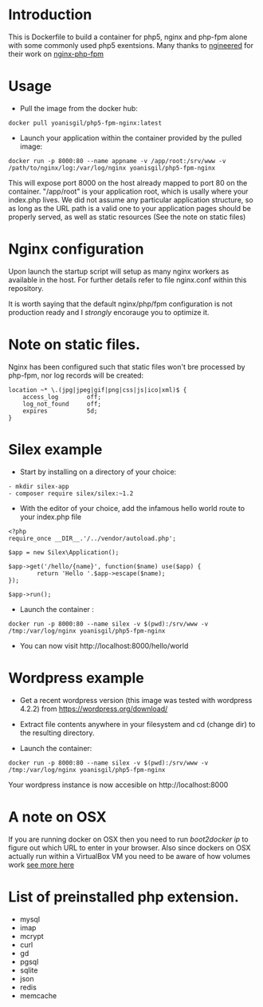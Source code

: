 # Introduction

This is Dockerfile to build a container for php5, nginx and php-fpm alone with
some commonly used php5 exentsions. Many thanks to [ngineered](https://github.com/ngineered/nginx-php-fpm)
for their work on [nginx-php-fpm](https://github.com/ngineered/nginx-php-fpm)


# Usage

* Pull the image from the docker hub:

```
docker pull yoanisgil/php5-fpm-nginx:latest
``` 

* Launch your application within the container provided by the pulled image:

```
docker run -p 8000:80 --name appname -v /app/root:/srv/www -v /path/to/nginx/log:/var/log/nginx yoanisgil/php5-fpm-nginx 
```

This will expose port 8000 on the host already mapped to port 80 on the container. "/app/root" is your application root,
which is usally where your index.php lives. We did not assume any particular application structure, so as long as the URL
path is a valid one to your application pages should be properly served, as well as static resources (See the note on static
files)


# Nginx configuration

Upon launch the startup script will setup as many nginx workers as available in the host. For further details refer to
file nginx.conf within this repository. 

It is worth saying that the default nginx/php/fpm configuration is not production ready and I *strongly* encorauge you 
to optimize it.

# Note on static files.

Nginx has been configured such that static files won't bre processed by php-fpm, nor log records will be created:

```
location ~* \.(jpg|jpeg|gif|png|css|js|ico|xml)$ {
    access_log        off;
    log_not_found     off;
    expires           5d;
}
```

# Silex example 

- Start by installing on a directory of your choice:

```
- mkdir silex-app
- composer require silex/silex:~1.2
```

- With the editor of your choice, add the infamous hello world route to your index.php file

```
<?php
require_once __DIR__.'/../vendor/autoload.php'; 

$app = new Silex\Application(); 

$app->get('/hello/{name}', function($name) use($app) { 
        return 'Hello '.$app->escape($name); 
}); 

$app->run();
```

- Launch the container :

```
docker run -p 8000:80 --name silex -v $(pwd):/srv/www -v /tmp:/var/log/nginx yoanisgil/php5-fpm-nginx
```

- You can now visit http://localhost:8000/hello/world

# Wordpress example

- Get a recent wordpress version (this image was tested with wordpress 4.2.2) from https://wordpress.org/download/

- Extract file contents anywhere in your filesystem and cd (change dir) to the resulting directory. 

- Launch the container:

```
docker run -p 8000:80 --name silex -v $(pwd):/srv/www -v /tmp:/var/log/nginx yoanisgil/php5-fpm-nginx
```

Your wordpress instance is now accesible on http://localhost:8000

# A note on OSX

If you are running docker on OSX then you need to run *boot2docker ip* to figure out which URL to enter in your browser.
Also since dockers on OSX actually run within a VirtualBox VM you need to be aware of how volumes work 
[see more here](https://docs.docker.com/userguide/dockervolumes/)

# List of preinstalled php extension.

* mysql
* imap
* mcrypt
* curl
* gd
* pgsql
* sqlite
* json
* redis
* memcache
